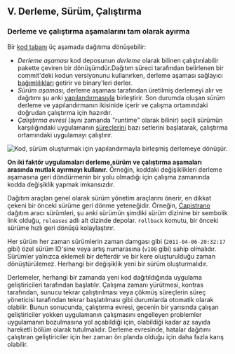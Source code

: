 ## V. Derleme, Sürüm, Çalıştırma

### Derleme ve çalıştırma aşamalarını tam olarak ayırma

Bir [kod tabanı](./codebase) üç aşamada dağıtıma dönüşebilir:

* *Derleme aşaması* kod deposunun *derleme* olarak bilinen çalıştırılabilir pakette çeviren bir dönüşümdür.Dağıtım süreci tarafından belirlenen bir commit'deki kodun versiyonunu kullanırken, derleme aşaması sağlayıcı [bağımlılıkları](./dependencies)  getirir ve binary'leri derler.
* *Sürüm aşaması*, derleme aşaması tarafından üretilmiş derlemeyi alır ve dağıtımı şu anki [yapılandırmasıyla](./config) birleştirir. Son durumda oluşan *sürüm* derleme ve yapılandırmanın ikisinide içerir ve çalışma ortamındaki doğrudan çalıştırma için hazırdır.
* *Çalıştırma evresi* (aynı zamanda "runtime" olarak bilinir) seçili sürümün karşılığındaki uygulamanın [süreçlerini](./processes) bazı setlerini başlatarak, çalıştırma ortamındaki uygulamayı çalıştırır.

![Kod, sürüm oluşturmak için yapılandırmayla birleşmiş derlemeye dönüşür.](/images/release.png)

**On iki faktör uygulamaları derleme,sürüm ve çalıştırma aşamaları arasında mutlak ayırmayı kullanır.** Örneğin, koddaki değişiklikleri derleme aşamasına geri döndürmenin bir yolu olmadığı için çalışma zamanında kodda değişiklik yapmak imkansızdır.

Dağıtım araçları genel olarak sürüm yönetim araçlarını önerir, en dikkat çekeni bir önceki sürüme geri dönme yeteneğidir. Örneğin, [Capistrano](https://github.com/capistrano/capistrano/wiki) dağıtım aracı sürümleri, şu anki sürümün şimdiki sürüm dizinine bir sembolik link olduğu, `releases` adlı alt dizinde depolar. `rollback` komutu, bir önceki sürüme hızlı geri dönüşü kolaylaştırır.

Her sürüm her zaman sürümlerin zaman damgası gibi (`2011-04-06-20:32:17` gibi) özel sürüm ID'sine veya artış numarasına (`v100` gibi) sahip olmalıdır. Sürümler yalnızca eklemeli bir defterdir ve bir kere oluşturulduğu zaman dönüştürülemez. Herhangi bir değişiklik yeni bir sürüm oluşturmalıdır.

Derlemeler, herhangi bir zamanda yeni kod dağıtıldığında uygulama geliştiricileri tarafından başlatılır. Çalışma zamanı yürütmesi, kontras tarafından, sunucu tekrar çalıştırılması veya çökmüş süreçlerin süreç yöneticisi tarafından tekrar başlatılması gibi durumlarda otomatik olarak olabilir. Bunun sonucunda, çalıştırma evresi, gecenin bir yarısında çalışan geliştiriciler yokken uygulamanın çalışmasını engelleyen problemler uygulamanın bozulmasına yol açabildiği için, olabildiği kadar az sayıda hareketli bölüm olarak tutulmalıdır. Derleme evresinde, hatalar  dağıtımı çalıştıran geliştiriciler için her zaman ön planda olduğu için daha fazla karış olabilir.
